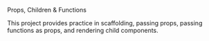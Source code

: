 Props, Children & Functions 

This project provides practice in scaffolding, passing props, passing functions as props, and rendering child components.
